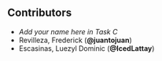 ## Contributors

- _Add your name here in Task C_
- Revilleza, Frederick (**@juantojuan**)
- Escasinas, Luezyl Dominic (**@IcedLattay**)
